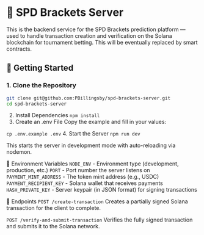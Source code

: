 # 🏁 SPD Brackets Server

This is the backend service for the SPD Brackets prediction platform — used to handle transaction creation and verification on the Solana blockchain for tournament betting. This will be eventually replaced by smart contracts.

## 🚀 Getting Started

### 1. Clone the Repository

```bash
git clone git@github.com:PBillingsby/spd-brackets-server.git
cd spd-brackets-server
```
2. Install Dependencies
`npm install`
3. Create an .env File
Copy the example and fill in your values:

`cp .env.example .env`
4. Start the Server
`npm run dev`

This starts the server in development mode with auto-reloading via nodemon.

📄 Environment Variables
`NODE_ENV` - Environment type (development, production, etc.)
`PORT` - Port number the server listens on
`PAYMENT_MINT_ADDRESS` - The token mint address (e.g., USDC)
`PAYMENT_RECIPIENT_KEY` - Solana wallet that receives payments
`HASH_PRIVATE_KEY` - Server keypair (in JSON format) for signing transactions

📘 Endpoints
`POST /create-transaction`
Creates a partially signed Solana transaction for the client to complete.

`POST /verify-and-submit-transaction`
Verifies the fully signed transaction and submits it to the Solana network.

